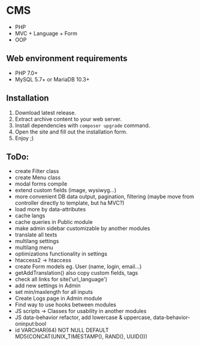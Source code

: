 # CMS
* PHP
* MVC + Language + Form
* OOP

## Web environment requirements
* PHP 7.0+
* MySQL 5.7+ or MariaDB 10.3+

## Installation
1. Download latest release.
2. Extract archive content to your web server.
3. Install dependencies with `composer upgrade` command.
4. Open the site and fill out the installation form.
5. Enjoy ;)

## ToDo:
* create Filter class
* create Menu class
* modal forms compile
* extend custom fields (image, wysiwyg...)
* more convenient DB data output, pagination, filtering (maybe move from controller directly to template, but ha MVC?)
* load more by data-attributes
* cache langs
* cache queries in Public module
* make admin sidebar customizable by another modules
* translate all texts
* multilang settings
* multilang menu
* optimizations functionality in settings
* htaccess2 -> htaccess
* create Form models eg. User (name, login, email...)
* getAddTranslation() also copy custom fields, tags
* check all links for site('url_language')
* add new settings in Admin
* set min/maxlength for all inputs
* Create Logs page in Admin module
* Find way to use hooks between modules
* JS scripts -> Classes for usability in another modules
* JS data-behavior refactor, add lowercase & uppercase, data-behavior-oninput:bool
* id VARCHAR(64) NOT NULL DEFAULT MD5(CONCAT(UNIX_TIMESTAMP(), RAND(), UUID()))
